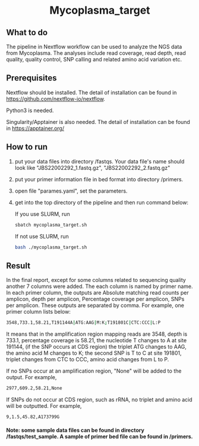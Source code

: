 <h1 align="center">Mycoplasma_target</h1>

## What to do
The pipeline in Nextflow workflow can be used to analyze the NGS data from Mycoplasma. The analyses include read coverage, read depth, read quality, quality control, SNP calling and related amino acid variation etc. 

## Prerequisites
Nextflow should be installed. The detail of installation can be found in https://github.com/nextflow-io/nextflow.

Python3 is needed.

Singularity/Apptainer is also needed. The detail of installation can be found in https://apptainer.org/

## How to run
1. put your data files into directory /fastqs. Your data file's name should look like "JBS22002292_1.fastq.gz", "JBS22002292_2.fastq.gz"
2. put your primer information file in bed format into directory /primers.
3. open file "parames.yaml", set the parameters. 
4. get into the top directory of the pipeline and then run command below:

   If you use SLURM, run 
   ```bash
   sbatch mycoplasma_target.sh
   ```
   If not use SLURM, run 
   ```bash
   bash ./mycoplasma_target.sh
   ```

## Result

In the final report, except for some columns related to sequencing quality another 7 columns were added. The each column is named by primer name. In each primer column, the outputs are Absolute matching read counts per amplicon, depth per amplicon, Percentage coverage per amplicon, SNPs per amplicon. These outputs are separated by comma. For example, one primer column lists below:
 
```bash
3548,733.1,58.21,T191144A|ATG:AAG|M:K;T191801C|CTC:CCC|L:P
```
It means that in the amplification region mapping reads are 3548,  depth is 733.1, percentage coverage is 58.21, the nucleotide T changes to A at site 191144, (if the SNP occurs at CDS region) the triplet ATG changes to AAG, the amino acid M changes to K; the second SNP is T to C at site 191801, triplet changes from CTC to CCC, amino acid changes from L to P.

If no SNPs occur at an amplification region, "None" will be added to the output. For example,
```bash 
2977,609.2,58.21,None
```
If SNPs do not occur at CDS region, such as rRNA, no triplet and amino acid will be outputted. For example,
```bash
9,1.5,45.82,A173799G
```
#### Note: some sample data files can be found in directory /fastqs/test_sample. A sample of primer bed file can be found in /primers. 
